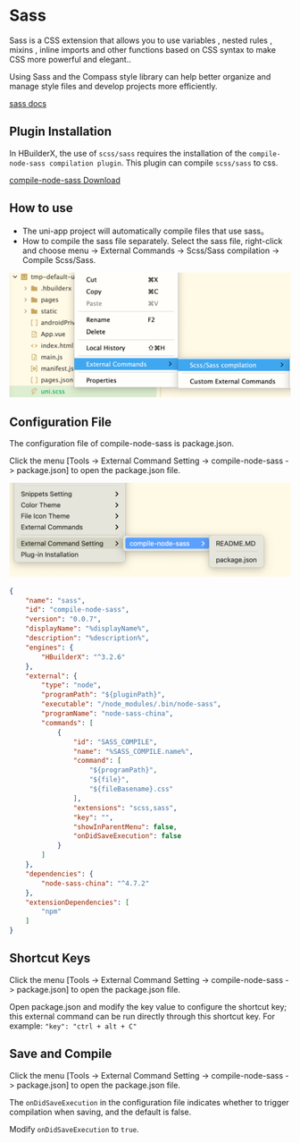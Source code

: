 # Sass

Sass is a CSS extension that allows you to use variables , nested rules , mixins , inline imports and other functions based on CSS syntax to make CSS more powerful and elegant.. 

Using Sass and the Compass style library can help better organize and manage style files and develop projects more efficiently.

[sass docs](http://en.sass.hk/docs/)

## Plugin Installation

In HBuilderX, the use of `scss/sass` requires the installation of the `compile-node-sass compilation plugin`. This plugin can compile `scss/sass` to css.

[compile-node-sass Download](https://ext.dcloud.net.cn/plugin?id=2046)

## How to use

- The uni-app project will automatically compile files that use sass。
- How to compile the sass file separately. Select the sass file, right-click and choose menu -> External Commands -> Scss/Sass compilation -> Compile Scss/Sass.

<img src="/static/snapshots/tutorial/menu_tool/project-explorer_menu_en.png"  class="hd-img"/>

## Configuration File

The configuration file of compile-node-sass is package.json.

Click the menu [Tools -> External Command Setting -> compile-node-sass -> package.json] to open the package.json file.

<img src="/static/snapshots/tutorial/menu_tool/menu_sass_en.png"  class="hd-img"/>

```json
{
	"name": "sass",
	"id": "compile-node-sass",
	"version": "0.0.7",
	"displayName": "%displayName%",
	"description": "%description%",
	"engines": {
		"HBuilderX": "^3.2.6"
	},
	"external": {
		"type": "node",
		"programPath": "${pluginPath}",
		"executable": "/node_modules/.bin/node-sass",
		"programName": "node-sass-china",
		"commands": [
			{
				"id": "SASS_COMPILE",
				"name": "%SASS_COMPILE.name%",
				"command": [
					"${programPath}",
					"${file}",
					"${fileBasename}.css"
				],
				"extensions": "scss,sass",
				"key": "",
				"showInParentMenu": false,
				"onDidSaveExecution": false
			}
		]
	},
	"dependencies": {
		"node-sass-china": "^4.7.2"
	},
	"extensionDependencies": [
		"npm"
	]
}

```

## Shortcut Keys

Click the menu [Tools -> External Command Setting -> compile-node-sass -> package.json] to open the package.json file.

Open package.json and modify the key value to configure the shortcut key; this external command can be run directly through this shortcut key. For example: `"key": "ctrl + alt + C"`
  
## Save and Compile
  
Click the menu [Tools -> External Command Setting -> compile-node-sass -> package.json] to open the package.json file.

The `onDidSaveExecution` in the configuration file indicates whether to trigger compilation when saving, and the default is false.

Modify `onDidSaveExecution` to `true`.

